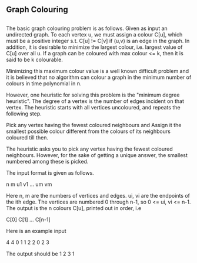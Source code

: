 ## Graph Colouring<h2>

The basic graph colouring problem is as follows. Given as input an undirected graph.  To each vertex u, we must assign a colour C[u], which must be a positive integer s.t. C[u] != C[v] if (u,v) is an edge in the graph.  In addition, it is desirable to minimize the largest colour, i.e. largest value of C[u] over all u.  If a graph can be coloured with max colour <= k, then it is said to be k colourable.

Minimizing this maximum colour value is a well known difficult problem and it is believed that no algorithm can
colour a graph in the minimum number of colours in time polynomial in n.

However, one heuristic for solving this problem is the "minimum degree heuristic". The degree of a vertex is the number of edges incident on that vertex.  The heuristic starts with all vertices uncoloured, and repeats the following step.

Pick any vertex having the fewest coloured neighbours and Assign it the smallest possible colour different from the colours of its neighbours coloured till then.

The heuristic asks you to pick any vertex having the fewest coloured
neighbours.  However, for the sake of getting a unique answer, the smallest numbered among these is picked.

The input format is given as follows.

n m
u1 v1
...
um vm

Here n, m are the numbers of vertices and edges.  ui, vi are the
endpoints of the ith edge.  The vertices are numbered 0 through n-1,
so 0 <= ui, vi <= n-1.  The output is the n colours C[u], printed
out in order, i.e

C[0] C[1] ... C[n-1]

Here is an example input

4 4
0 1
1 2
2 0
2 3

The output should be
1 2 3 1
